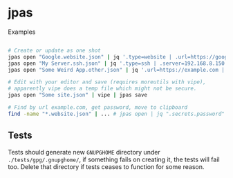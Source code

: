 # jpas

Examples

```bash

# Create or update as one shot
jpas open "Google.website.json" | jq '.type=website | .url=https://google.com | .secrets.password=swordfish' | jpas save
jpas open "My Server.ssh.json" | jq '.type=ssh | .server=192.168.8.150' | jpas save
jpas open "Some Weird App.other.json" | jq '.url=https://example.com | .desc="This is a very weird application" | .secrets.password=swordfish' | jpas save

# Edit with your editor and save (requires moreutils with vipe),
# apparently vipe does a temp file which might not be secure.
jpas open "Some site.json" | vipe | jpas save

# Find by url example.com, get password, move to clipboard
find -name "*.website.json" | ... # jpas open | jq ".secrets.password" | jpas clip

```

## Tests

Tests should generate new `GNUPGHOME` directory under `./tests/gpg/.gnupghome/`, if
something fails on creating it, the tests will fail too. Delete that directory
if tests ceases to function for some reason.
